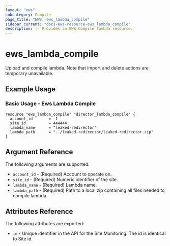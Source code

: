 ```yaml
---
layout: "ews"
subcategory: Compile
page_title: "EWS: ews_lambda_compile"
sidebar_current: "docs-ews-resource-ews_lambda_compile"
description: |- Provides an EWS Compile lambda resource.
---
```


# ews_lambda_compile

Upload and compile lambda. Note that import and delete actions are temporary unavailable.

## Example Usage

### Basic Usage - Ews Lambda Compile

```hcl
resource "ews_lambda_compile" "director_lambda_compile" {
  account_id       = -1
  site_id          = 444444
  lambda_name      = "leaked-redirector"
  lambda_path      = "../leaked-redirector/leaked-redirector.zip"
}
```

## Argument Reference

The following arguments are supported:

* `account_id`  - (Required) Account to operate on.
* `site_id`     - (Required) Numeric identifier of the site.
* `lambda_name` - (Required) Lambda name.
* `lambda_path` - (Required) Path to a local zip containing all files needed to compile lambda.

## Attributes Reference

The following attributes are exported:

* `id` - Unique identifier in the API for the Site Monitoring. The id is identical to Site id.
